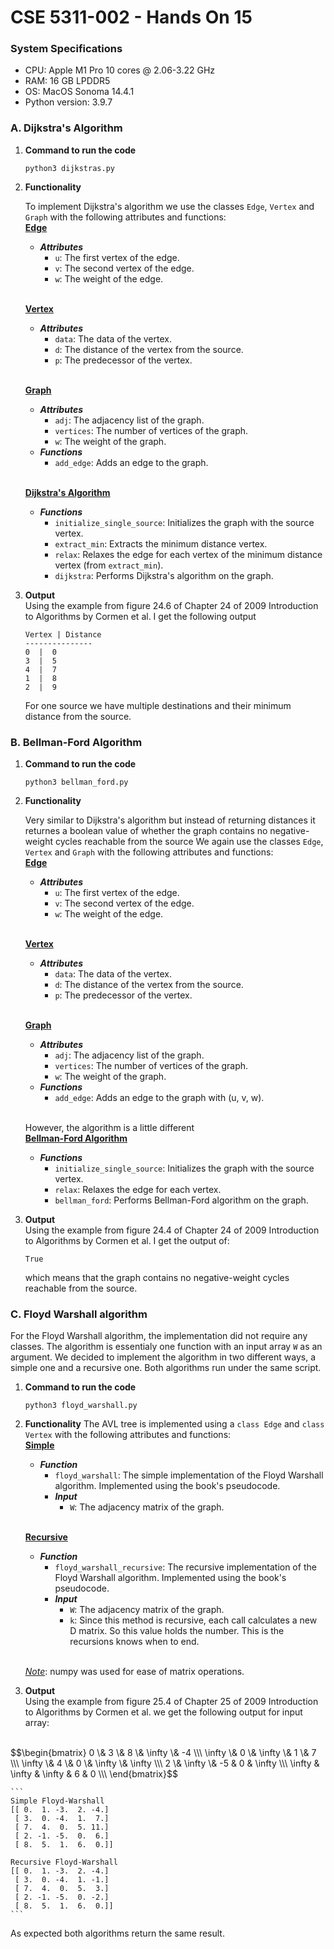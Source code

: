 # CSE 5311-002 - Hands On 15

### __System Specifications__
* CPU: Apple M1 Pro 10 cores @ 2.06-3.22 GHz
* RAM: 16 GB LPDDR5
* OS: MacOS Sonoma 14.4.1
* Python version: 3.9.7

### A. Dijkstra's Algorithm

1. __Command to run the code__
    ```
    python3 dijkstras.py
    ```

2. __Functionality__

    To implement Dijkstra's algorithm we use the classes `Edge`, `Vertex` and `Graph` with the following attributes and functions:
<br /><u>**Edge**</u>
   * ***Attributes***
     * `u`: The first vertex of the edge.
     * `v`: The second vertex of the edge.
     * `w`: The weight of the edge.
     
   <br /><u>**Vertex**</u>
   * ***Attributes***
     * `data`: The data of the vertex.
     * `d`: The distance of the vertex from the source.
     * `p`: The predecessor of the vertex.

   <br /><u>**Graph**</u>
   * ***Attributes***
     * `adj`: The adjacency list of the graph.
     * `vertices`: The number of vertices of the graph.
     * `w`: The weight of the graph.
   * ***Functions***
     * `add_edge`: Adds an edge to the graph.
       
    <br /><u>**Dijkstra's Algorithm**</u>
   * ***Functions***
     * `initialize_single_source`: Initializes the graph with the source vertex.
     * `extract_min`: Extracts the minimum distance vertex.
     * `relax`: Relaxes the edge for each vertex of the minimum distance vertex (from `extract_min`).
     * `dijkstra`: Performs Dijkstra's algorithm on the graph.


3. __Output__
   <br />Using the example from figure 24.6 of Chapter 24 of 2009 Introduction to Algorithms by Cormen et al. I get the following output

    ```
   Vertex | Distance
   ---------------
   0  |  0
   3  |  5
   4  |  7
   1  |  8
   2  |  9
    ```
   For one source we have multiple destinations and their minimum distance from the source.

### B. Bellman-Ford Algorithm

1. __Command to run the code__
    ```
    python3 bellman_ford.py
    ```

2. __Functionality__

    Very similar to Dijkstra's algorithm but instead of returning distances it returnes a boolean value of whether the graph contains no negative-weight cycles reachable from the source
   We again use the classes `Edge`, `Vertex` and `Graph` with the following attributes and functions:
<br /><u>**Edge**</u>
   * ***Attributes***
     * `u`: The first vertex of the edge.
     * `v`: The second vertex of the edge.
     * `w`: The weight of the edge.
     
   <br /><u>**Vertex**</u>
   * ***Attributes***
     * `data`: The data of the vertex.
     * `d`: The distance of the vertex from the source.
     * `p`: The predecessor of the vertex.

   <br /><u>**Graph**</u>
   * ***Attributes***
     * `adj`: The adjacency list of the graph.
     * `vertices`: The number of vertices of the graph.
     * `w`: The weight of the graph.
   * ***Functions***
     * `add_edge`: Adds an edge to the graph with (u, v, w).
       
    <br />However, the algorithm is a little different
    <br /><u>**Bellman-Ford Algorithm**</u>
   * ***Functions***
     * `initialize_single_source`: Initializes the graph with the source vertex.
     * `relax`: Relaxes the edge for each vertex.
     * `bellman_ford`: Performs Bellman-Ford algorithm on the graph.


3. __Output__
   <br />Using the example from figure 24.4 of Chapter 24 of 2009 Introduction to Algorithms by Cormen et al. I get the output of:
    ```
   True
    ```
   which means that the graph contains no negative-weight cycles reachable from the source.


### C. Floyd Warshall algorithm
For the Floyd Warshall algorithm, the implementation did not require any classes. The algorithm is essentialy one function with an input array `W` as an argument.
We decided to implement the algorithm  in two different ways, a simple one and a recursive one.
Both algorithms run under the same script.
1. __Command to run the code__
    ```
    python3 floyd_warshall.py
    ```
   
2. __Functionality__
    The AVL tree is implemented using a `class Edge` and `class Vertex` with the following attributes and functions:
    <br /><u>**Simple**</u>
    * ***Function***
        * `floyd_warshall`: The simple implementation of the Floyd Warshall algorithm. Implemented using the book's pseudocode.
      * ***Input***
        * `W`: The adjacency matrix of the graph.
    
    <br /><u>**Recursive**</u>
    * ***Function***
        * `floyd_warshall_recursive`: The recursive implementation of the Floyd Warshall algorithm. Implemented using the book's pseudocode.
      * ***Input***
        * `W`: The adjacency matrix of the graph.
        * `k`: Since this method is recursive, each call calculates a new D matrix. So this value holds the number. This is the recursions knows when to end. 
    
    <br /><i><u>Note</u></i>: numpy was used for ease of matrix operations.<br />
   

3. __Output__
    <br />Using the example from figure 25.4 of Chapter 25 of 2009 Introduction to Algorithms by Cormen et al. we get the following output for input array:
   
<script type="text/javascript" async
  src="https://cdnjs.cloudflare.com/ajax/libs/mathjax/2.7.5/MathJax.js?config=TeX-MML-AM_CHTML">
</script>
   <br />
   $$\begin{bmatrix} 0 \& 3 \& 8 \& \infty \& -4 \\\ \infty \& 0 \& \infty \& 1 \& 7 \\\ \infty \& 4 \& 0 \& \infty \& \infty \\\ 2 \& \infty \& -5 & 0 & \infty \\\ \infty & \infty & \infty & 6 & 0 \\\ \end{bmatrix}$$

    ```
    Simple Floyd-Warshall
    [[ 0.  1. -3.  2. -4.]
     [ 3.  0. -4.  1.  7.]
     [ 7.  4.  0.  5. 11.]
     [ 2. -1. -5.  0.  6.]
     [ 8.  5.  1.  6.  0.]]
    
    Recursive Floyd-Warshall
    [[ 0.  1. -3.  2. -4.]
     [ 3.  0. -4.  1. -1.]
     [ 7.  4.  0.  5.  3.]
     [ 2. -1. -5.  0. -2.]
     [ 8.  5.  1.  6.  0.]]
    ```
   As expected both algorithms return the same result.
